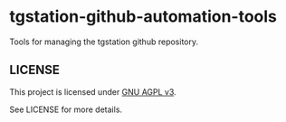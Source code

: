 # tgstation-github-automation-tools

Tools for managing the tgstation github repository.

## LICENSE

This project is licensed under [GNU AGPL v3](https://www.gnu.org/licenses/agpl-3.0.html).

See LICENSE for more details.
